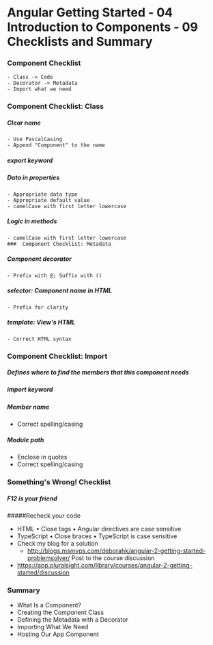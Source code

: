# Angular Getting Started - 04 Introduction to Components - 09 Checklists and Summary

### Component Checklist
	- Class -> Code
	- Decorator -> Metadata
	- Import what we need

### Component Checklist: Class

##### Clear name
	- Use PascalCasing
	- Append "Component" to the name

##### export keyword

##### Data in properties
	- Appropriate data type
	- Appropriate default value
	- camelCase with first letter lowercase

##### Logic in methods
	- camelCase with first letter lowercase
	###  Component Checklist: Metadata
##### Component decorator
	- Prefix with @; Suffix with ()
##### selector: Component name in HTML
	- Prefix for clarity
##### template: View's HTML
	- Correct HTML syntax

### Component Checklist: Import

##### Defines where to find the members that this component needs

##### import keyword
##### Member name
- Correct spelling/casing

##### Module path
- Enclose in quotes
- Correct spelling/casing

### Something's Wrong! Checklist

##### F12 is your friend
#####Recheck your code
- HTML
	• Close tags
	• Angular directives are case sensitive
- TypeScript
	• Close braces
	• TypeScript is case sensitive
- Check my blog for a solution
	- http://blogs.msmvps.com/deborahk/angular-2-getting-started-problemsolver/
Post to the course discussion
- https://app.pluralsight.com/library/courses/angular-2-getting-started/discussion

### Summary

- What Is a Component?
- Creating the Component Class
- Defining the Metadata with a Decorator
- Importing What We Need
- Hosting Our App Component